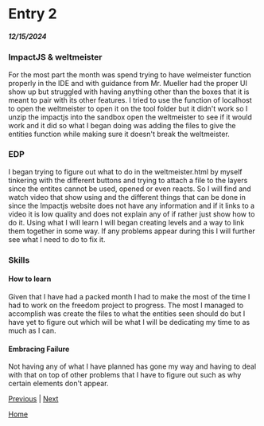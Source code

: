 # Entry 2
##### 12/15/2024

### ImpactJS & weltmeister
For the most part the month was spend trying to have welmeister function properly in the IDE and with guidance from Mr. Mueller had the proper UI show up but struggled with having anything other than the boxes that it is meant to pair with its other features. I tried to use the function of localhost to open the weltmeister to open it on the tool folder but it didn't work so I unzip the impactjs into the sandbox open the weltmeister to see if it would work and it did so what I began doing was adding the files to give the entities function while making sure it doesn't break the weltmeister.

### EDP
I began trying to figure out what to do in the weltmeister.html by myself tinkering with the different buttons and trying to attach a file to the layers since the entites cannot be used, opened or even reacts. So I will find and watch video that show using and the different things that can be done in since the Impactjs website does not have any information and if it links to a video it is low quality and does not explain any of if rather just show how to do it. Using what I will learn I will began creating levels and a way to link them together in some way. If any problems appear during this I will further see what I need to do to fix it.

### Skills
#### How to learn
Given that I have had a packed month I had to make the most of the time I had to work on the freedom project to progress. The most I managed to accomplish was create the files to what the entities seen should do but I have yet to figure out which will be what I will be dedicating my time to as much as I can.
#### Embracing Failure
Not having any of what I have planned has gone my way and having to deal with that on top of other problems that I have to figure out such as why certain elements don't appear. 

[Previous](entry01.md) | [Next](entry03.md)

[Home](../README.md)
